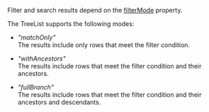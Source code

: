 Filter and search results depend on the [filterMode](/Documentation/ApiReference/UI_Components/dxTreeList/Configuration/#filterMode) property.
<!--split-->

The TreeList supports the following modes:
 
- *"matchOnly"*    
  The results include only rows that meet the filter condition.

- *"withAncestors"*    
  The results include rows that meet the filter condition and their ancestors.

- *"fullBranch"*    
  The results include rows that meet the filter condition and their ancestors and descendants.